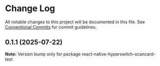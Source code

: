 # Change Log

All notable changes to this project will be documented in this file.
See [Conventional Commits](https://conventionalcommits.org) for commit guidelines.

## 0.1.1 (2025-07-22)

**Note:** Version bump only for package react-native-hyperswitch-scancard-test
